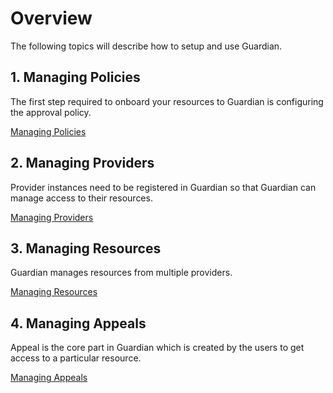 # Overview

The following topics will describe how to setup and use Guardian.

## 1. Managing Policies

The first step required to onboard your resources to Guardian is configuring the approval policy.

[Managing Policies](./managing-policies.md)

## 2. Managing Providers

Provider instances need to be registered in Guardian so that Guardian can manage access to their resources.

[Managing Providers](./managing-providers.md)

## 3. Managing Resources

Guardian manages resources from multiple providers.

[Managing Resources](./managing-resources.md)

## 4. Managing Appeals

Appeal is the core part in Guardian which is created by the users to get access to a particular resource.

[Managing Appeals](./managing-appeals.md)


